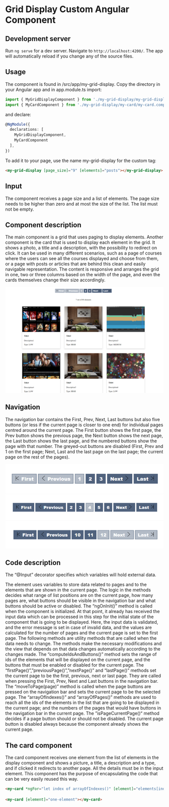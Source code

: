 
# Grid Display Custom Angular Component

## Development server

Run `ng serve` for a dev server. Navigate to `http://localhost:4200/`. The app will automatically reload if you change any of the source files.

## Usage

The component is found in /src/app/my-grid-display.
Copy the directory in your Angular app and in app.module.ts import:
``` Typescript
import { MyGridDisplayComponent } from './my-grid-display/my-grid-display.component';
import { MyCardComponent } from './my-grid-display/my-card/my-card.component';
```
and declare:
``` Typescript
@NgModule({
  declarations: [
    MyGridDisplayComponent,
    MyCardComponent
  ],
})
```

To add it to your page, use the name my-grid-display for the custom tag:

``` HTML
<my-grid-display [page_size]="9" [elements]="posts"></my-grid-display>
```

## Input

The component receives a page size and a list of elements. The page size needs to be higher than zero and at most the size of the list.
The list must not be empty.

## Component description

The main component is a grid that uses paging to display elements. Another component is the card that is used to display each element in the grid. It shows a photo, a title and a description, with the possibility to redirect on click. It can be used in many different scenarios, such as a page of courses where the users can see all the courses displayed and choose from them, or a page with posts or articles that are behind this clean and easily navigable representation. The content is responsive and arranges the grid in one, two or three columns based on the width of the page, and even the cards themselves change their size accordingly.

![](Screenshot%20(156).png)

## Navigation

The navigation bar contains the First, Prev, Next, Last buttons but also five buttons (or less if the current page is closer to one end) for individual pages centred around the current page. The First button shows the first page, the Prev button shows the previous page, the Next button shows the next page, the Last button shows the last page, and the numbered buttons show the page with that number. The greyed-out buttons are disabled (First, Prev and 1 on the first page; Next, Last and the last page on the last page; the current page on the rest of the pages). 

![](Screenshot%20(159).png)
![](Screenshot%20(160).png)
![](Screenshot%20(161).png)

## Code description

The “@Input” decorator specifies which variables will hold external data.

The element uses variables to store data related to pages and to the elements that are shown in the current page. The logic in the methods decides what range of list positions are on the current page, how many pages are, what buttons should be visible in the navigation bar and what buttons should be active or disabled.
The “ngOnInit()” method is called when the component is initialized. At that point, it already has received the input data which can be processed in this step for the initial state of the component that is going to be displayed. Here, the input data is validated, and the error message is set in case of invalid data, and the values are calculated for the number of pages and the current page is set to the first page.
The following methods are utility methods that are called when the data needs to change. The methods make the necessary modifications and the view that depends on that data changes automatically according to the changes made. The “computeIdsAndButtons()” method sets the range of ids of the elements that will be displayed on the current page, and the buttons that must be enabled or disabled for the current page. The “firstPage()”,”previousPage()”,”nextPage()” and “lastPage()” methods set the current page to be the first, previous, next or last page. They are called when pressing the First, Prev, Next and Last buttons in the navigation bar. The “moveToPage(page)” method is called when the page buttons are pressed on the navigation bar and sets the current page to be the selected page. The “arrayOfIndexes()” and “arrayOfPages()” methods are used to reach all the ids of the elements in the list that are going to be displayed in the current page; and the numbers of the pages that would have buttons in the navigation bar in the current page. The ”isPageCurrentPage()“ method decides if a page button should or should not be disabled. The current page button is disabled always because the component already shows the current page. 

## The card component

The card component receives one element from the list of elements in the display component and shows a picture, a title, a description and a type, and if clicked it redirects to another page. All the details must be in the input element. This component has the purpose of encapsulating the code that can be very easily reused this way. 

``` HTML
<my-card *ngFor="let index of arrayOfIndexes()" [element]="elements[index]"></my-card>

<my-card [element]="one-element"></my-card>
```
